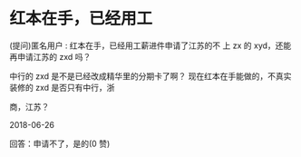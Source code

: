 # 红本在手，已经用工

(提问)匿名用户 : 红本在手，已经用工薪进件申请了江苏的不 上 zx 的 xyd，还能再申请江苏的 zxd 吗？

中行的 zxd 是不是已经改成精华里的分期卡了啊？ 现在红本在手能做的，不真实装修的 zxd 是否只有中行，浙

商，江苏？

2018-06-26

回答：申请不了，是的(0 赞)